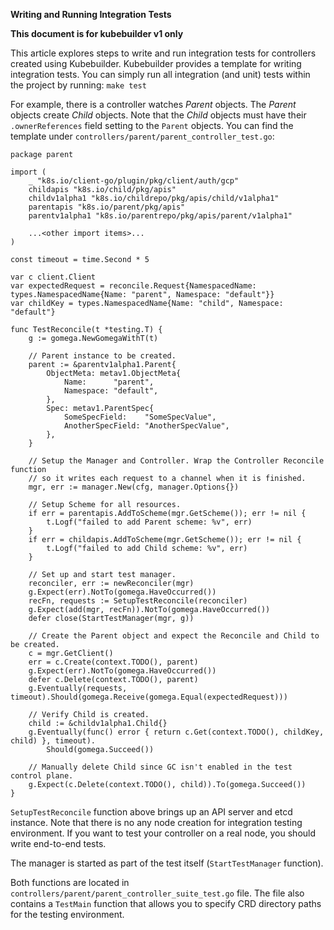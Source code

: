 **Writing and Running Integration Tests**

**This document is for kubebuilder v1 only**

This article explores steps to write and run integration tests for controllers created using Kubebuilder. Kubebuilder provides a template for writing integration tests. You can simply run all integration (and unit) tests within the project by running: `make test`

For example, there is a controller watches *Parent* objects. The *Parent* objects create *Child* objects. Note that the *Child* objects must have their `.ownerReferences` field setting to the `Parent` objects. You can find the template under `controllers/parent/parent_controller_test.go`:
```
package parent

import (
	_ "k8s.io/client-go/plugin/pkg/client/auth/gcp"
	childapis "k8s.io/child/pkg/apis"
	childv1alpha1 "k8s.io/childrepo/pkg/apis/child/v1alpha1"
	parentapis "k8s.io/parent/pkg/apis"
	parentv1alpha1 "k8s.io/parentrepo/pkg/apis/parent/v1alpha1"

	...<other import items>...
)

const timeout = time.Second * 5

var c client.Client
var expectedRequest = reconcile.Request{NamespacedName: types.NamespacedName{Name: "parent", Namespace: "default"}}
var childKey = types.NamespacedName{Name: "child", Namespace: "default"}

func TestReconcile(t *testing.T) {
	g := gomega.NewGomegaWithT(t)

	// Parent instance to be created.
	parent := &parentv1alpha1.Parent{
		ObjectMeta: metav1.ObjectMeta{
			Name:      "parent",
			Namespace: "default",
		},
		Spec: metav1.ParentSpec{
			SomeSpecField:    "SomeSpecValue",
			AnotherSpecField: "AnotherSpecValue",
		},
	}

	// Setup the Manager and Controller. Wrap the Controller Reconcile function
	// so it writes each request to a channel when it is finished.
	mgr, err := manager.New(cfg, manager.Options{})

	// Setup Scheme for all resources.
	if err = parentapis.AddToScheme(mgr.GetScheme()); err != nil {
		t.Logf("failed to add Parent scheme: %v", err)
	}
	if err = childapis.AddToScheme(mgr.GetScheme()); err != nil {
		t.Logf("failed to add Child scheme: %v", err)
	}

	// Set up and start test manager.
	reconciler, err := newReconciler(mgr)
	g.Expect(err).NotTo(gomega.HaveOccurred())
	recFn, requests := SetupTestReconcile(reconciler)
	g.Expect(add(mgr, recFn)).NotTo(gomega.HaveOccurred())
	defer close(StartTestManager(mgr, g))

	// Create the Parent object and expect the Reconcile and Child to be created.
	c = mgr.GetClient()
	err = c.Create(context.TODO(), parent)
	g.Expect(err).NotTo(gomega.HaveOccurred())
	defer c.Delete(context.TODO(), parent)
	g.Eventually(requests, timeout).Should(gomega.Receive(gomega.Equal(expectedRequest)))

	// Verify Child is created.
	child := &childv1alpha1.Child{}
	g.Eventually(func() error { return c.Get(context.TODO(), childKey, child) }, timeout).
		Should(gomega.Succeed())

	// Manually delete Child since GC isn't enabled in the test control plane.
	g.Expect(c.Delete(context.TODO(), child)).To(gomega.Succeed())
}
```

`SetupTestReconcile` function above brings up an API server and etcd instance. Note that there is no any node creation for integration testing environment. If you want to test your controller on a real node, you should write end-to-end tests.

The manager is started as part of the test itself (`StartTestManager` function).

Both functions are located in `controllers/parent/parent_controller_suite_test.go` file. The file also contains a `TestMain` function that allows you to specify CRD directory paths for the testing environment.
